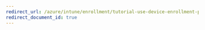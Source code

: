 ```yaml
---
redirect_url: /azure/intune/enrollment/tutorial-use-device-enrollment-program-enroll-ios
redirect_document_id: true
---
```

